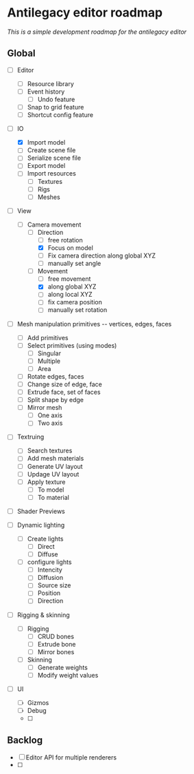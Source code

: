 # Antilegacy editor roadmap
*This is a simple development roadmap for the antilegacy editor*

## Global

- [ ] Editor
  - [ ] Resource library
  - [ ] Event history
    - [ ] Undo feature
  - [ ] Snap to grid feature
  - [ ] Shortcut config feature

- [ ] IO
  - [x] Import model
  - [ ] Create scene file
  - [ ] Serialize scene file
  - [ ] Export model
  - [ ] Import resources
    - [ ] Textures
    - [ ] Rigs
    - [ ] Meshes

- [ ] View
  - [ ] Camera movement
    - [ ] Direction
      - [ ] free rotation
      - [x] Focus on model
      - [ ] Fix camera direction along global XYZ
      - [ ] manually set angle
    - [ ] Movement
      - [ ] free movement
      - [x] along global XYZ
      - [ ] along local XYZ
      - [ ] fix camera position
      - [ ] manually set rotation
    
- [ ] Mesh manipulation
  primitives -- vertices, edges, faces
  - [ ] Add primitives
  - [ ] Select primitives (using modes)
    - [ ] Singular
    - [ ] Multiple
    - [ ] Area
  - [ ] Rotate edges, faces
  - [ ] Change size of edge, face
  - [ ] Extrude face, set of faces
  - [ ] Split shape by edge
  - [ ] Mirror mesh
    - [ ] One axis
    - [ ] Two axis

- [ ] Textruing
  - [ ] Search textures
  - [ ] Add mesh materials
  - [ ] Generate UV layout
  - [ ] Updage UV layout
  - [ ] Apply texture
    - [ ] To model
    - [ ] To material
  
- [ ] Shader Previews

- [ ] Dynamic lighting
  - [ ] Create lights
    - [ ] Direct
    - [ ] Diffuse
  - [ ] configure lights
    - [ ] Intencity 
    - [ ] Diffusion
    - [ ] Source size
    - [ ] Position
    - [ ] Direction

- [ ] Rigging & skinning
  
  - [ ] Rigging
    - [ ] CRUD bones
    - [ ] Extrude bone
    - [ ] Mirror bones
  - [ ] Skinning
    - [ ] Generate weights
    - [ ] Modify weight values

- [ ] UI
  - [ ] Gizmos
  - [ ] Debug
  - [ ] 

## Backlog
- [ ] Editor API for multiple renderers
- [ ] 